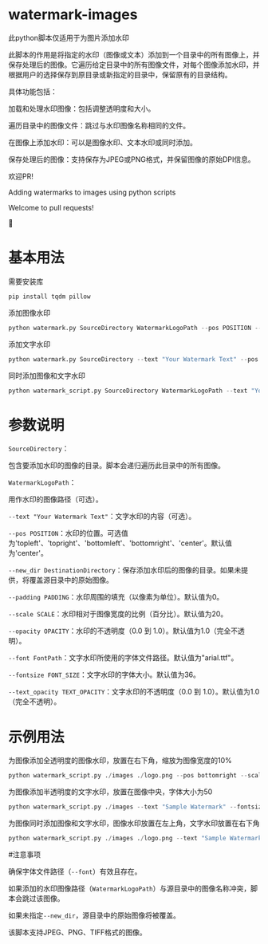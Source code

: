 # watermark-images
此python脚本仅适用于为图片添加水印

此脚本的作用是将指定的水印（图像或文本）添加到一个目录中的所有图像上，并保存处理后的图像。它遍历给定目录中的所有图像文件，对每个图像添加水印，并根据用户的选择保存到原目录或新指定的目录中，保留原有的目录结构。

具体功能包括：

加载和处理水印图像：包括调整透明度和大小。

遍历目录中的图像文件：跳过与水印图像名称相同的文件。

在图像上添加水印：可以是图像水印、文本水印或同时添加。

保存处理后的图像：支持保存为JPEG或PNG格式，并保留图像的原始DPI信息。

欢迎PR!

Adding watermarks to images using python scripts

Welcome to pull requests!

🥰

# 基本用法
需要安装库
```bash
pip install tqdm pillow
```
添加图像水印
```python
python watermark.py SourceDirectory WatermarkLogoPath --pos POSITION --new_dir DestinationDirectory --padding PADDING --scale SCALE --opacity OPACITY
```
添加文字水印
```python
python watermark.py SourceDirectory --text "Your Watermark Text" --pos POSITION --new_dir DestinationDirectory --padding PADDING --fontsize FONT_SIZE --text_opacity TEXT_OPACITY --font FontPath
```
同时添加图像和文字水印
```python
python watermark_script.py SourceDirectory WatermarkLogoPath --text "Your Watermark Text" --pos POSITION --new_dir DestinationDirectory --padding PADDING --scale SCALE --opacity OPACITY --fontsize FONT_SIZE --text_opacity TEXT_OPACITY --font FontPath
```
# 参数说明
`SourceDirectory`：

包含要添加水印的图像的目录。脚本会递归遍历此目录中的所有图像。

`WatermarkLogoPath`：

用作水印的图像路径（可选）。

`--text "Your Watermark Text"`：文字水印的内容（可选）。

`--pos POSITION`：水印的位置。可选值为'topleft'、'topright'、'bottomleft'、'bottomright'、'center'。默认值为'center'。

`--new_dir DestinationDirectory`：保存添加水印后的图像的目录。如果未提供，将覆盖源目录中的原始图像。

`--padding PADDING`：水印周围的填充（以像素为单位）。默认值为0。

`--scale SCALE`：水印相对于图像宽度的比例（百分比）。默认值为20。

`--opacity OPACITY`：水印的不透明度（0.0 到 1.0）。默认值为1.0（完全不透明）。

`--font FontPath`：文字水印所使用的字体文件路径。默认值为"arial.ttf"。

`--fontsize FONT_SIZE`：文字水印的字体大小。默认值为36。

`--text_opacity TEXT_OPACITY`：文字水印的不透明度（0.0 到 1.0）。默认值为1.0（完全不透明）。

# 示例用法
为图像添加全透明度的图像水印，放置在右下角，缩放为图像宽度的10%
```python
python watermark_script.py ./images ./logo.png --pos bottomright --scale 10
```
为图像添加半透明度的文字水印，放置在图像中央，字体大小为50
```python
python watermark_script.py ./images --text "Sample Watermark" --fontsize 50 --text_opacity 0.5
```
为图像同时添加图像和文字水印，图像水印放置在左上角，文字水印放置在右下角
```python
python watermark_script.py ./images ./logo.png --text "Sample Watermark" --pos topleft --padding 10 --scale 15 --text_opacity 0.8 --fontsize 40 --font ./path/to/font.ttf
```
#注意事项

确保字体文件路径（`--font`）有效且存在。

如果添加的水印图像路径（`WatermarkLogoPath`）与源目录中的图像名称冲突，脚本会跳过该图像。

如果未指定`--new_dir`，源目录中的原始图像将被覆盖。

该脚本支持JPEG、PNG、TIFF格式的图像。
